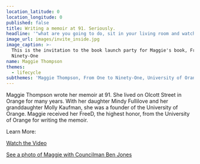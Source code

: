 ```yaml
---
location_latitude: 0
location_longitude: 0
published: false
title: Writing a memoir at 91. Seriously.
headline: '"what are you going to do, sit in your living room and watch TV?"'
image_url: images/invite_inside.jpg
image_caption: >-
  This is the invitation to the book launch party for Maggie's book, From One to
  Ninety-One
name: Maggie Thompson
themes:
  - lifecycle
subthemes: 'Maggie Thompson, From One to Ninety-One, University of Orange, FreeD'
---
```

Maggie Thompson wrote her memoir at 91. She lived on Olcott Street in Orange for many years. With her daughter Mindy Fullilove and her granddaughter Molly Kaufman, she was a founder of the University of Orange.  Maggie received her FreeD, the highest honor, from the University of Orange for writing the memoir.   

Learn More:  

[Watch the Video](https://vimeo.com/31960816)  

[See a photo of Maggie with Councilman Ben Jones](images/Maggie_BenJones.jpg)
